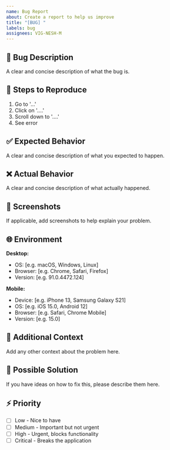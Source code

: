 ```yaml
---
name: Bug Report
about: Create a report to help us improve
title: "[BUG] "
labels: bug
assignees: VIG-NESH-M
---
```


## 🐛 Bug Description

A clear and concise description of what the bug is.

## 🔄 Steps to Reproduce

1. Go to '...'
2. Click on '....'
3. Scroll down to '....'
4. See error

## ✅ Expected Behavior

A clear and concise description of what you expected to happen.

## ❌ Actual Behavior

A clear and concise description of what actually happened.

## 📸 Screenshots

If applicable, add screenshots to help explain your problem.

## 🌐 Environment

**Desktop:**

- OS: [e.g. macOS, Windows, Linux]
- Browser: [e.g. Chrome, Safari, Firefox]
- Version: [e.g. 91.0.4472.124]

**Mobile:**

- Device: [e.g. iPhone 13, Samsung Galaxy S21]
- OS: [e.g. iOS 15.0, Android 12]
- Browser: [e.g. Safari, Chrome Mobile]
- Version: [e.g. 15.0]

## 📝 Additional Context

Add any other context about the problem here.

## 🔧 Possible Solution

If you have ideas on how to fix this, please describe them here.

## ⚡ Priority

- [ ] Low - Nice to have
- [ ] Medium - Important but not urgent
- [ ] High - Urgent, blocks functionality
- [ ] Critical - Breaks the application
